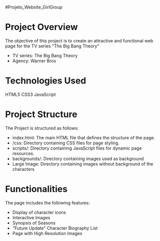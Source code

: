 #Projeto_Website_GirlGroup

# Project Overview
The objective of this project is to create an attractive and functional web page for the TV series "The Big Bang Theory"

- TV series: The Big Bang Theory
- Agency: Warner Bros


# Technologies Used
HTML5
CSS3
JavaScript

# Project Structure
The Project is structured as follows:

- index.html: The main HTML file that defines the structure of the page.
- /css: Directory containing CSS files for page styling.
- scripts/: Directory containing JavaScript files for dynamic page resources.
- backgrounds/: Directory containing images used as background
- Large Image: Directory containing images without background of the characters

# Functionalities
The page includes the following features:

- Display of character icons
- Interactive Images
- Synopsis of Seasons
- "Future Update" Character Biography List
- Page with High Resolution Images
